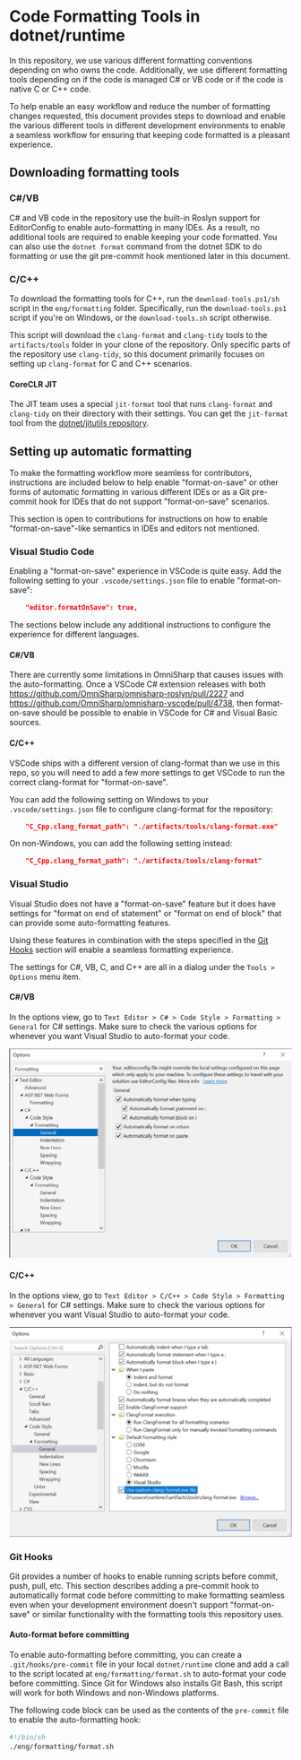 # Code Formatting Tools in dotnet/runtime

In this repository, we use various different formatting conventions depending on who owns the code. Additionally, we use different formatting tools depending on if the code is managed C# or VB code or if the code is native C or C++ code.

To help enable an easy workflow and reduce the number of formatting changes requested, this document provides steps to download and enable the various different tools in different development environments to enable a seamless workflow for ensuring that keeping code formatted is a pleasant experience.

## Downloading formatting tools

### C#/VB

C# and VB code in the repository use the built-in Roslyn support for EditorConfig to enable auto-formatting in many IDEs. As a result, no additional tools are required to enable keeping your code formatted. You can also use the `dotnet format` command from the dotnet SDK to do formatting or use the git pre-commit hook mentioned later in this document.

### C/C++

To download the formatting tools for C++, run the `download-tools.ps1/sh` script in the `eng/formatting` folder. Specifically, run the `download-tools.ps1` script if you're on Windows, or the `download-tools.sh` script otherwise.

This script will download the `clang-format` and `clang-tidy` tools to the `artifacts/tools` folder in your clone of the repository. Only specific parts of the repository use `clang-tidy`, so this document primarily focuses on setting up `clang-format` for C and C++ scenarios.

#### CoreCLR JIT

The JIT team uses a special `jit-format` tool that runs `clang-format` and `clang-tidy` on their directory with their settings. You can get the `jit-format` tool from the [dotnet/jitutils repository](https://github.com/dotnet/jitutils).

## Setting up automatic formatting

To make the formatting workflow more seamless for contributors, instructions are included below to help enable "format-on-save" or other forms of automatic formatting in various different IDEs or as a Git pre-commit hook for IDEs that do not support "format-on-save" scenarios.

This section is open to contributions for instructions on how to enable "format-on-save"-like semantics in IDEs and editors not mentioned.

### Visual Studio Code

Enabling a "format-on-save" experience in VSCode is quite easy. Add the following setting to your `.vscode/settings.json` file to enable "format-on-save":

```json
    "editor.formatOnSave": true,
```

The sections below include any additional instructions to configure the experience for different languages.

#### C#/VB

There are currently some limitations in OmniSharp that causes issues with the auto-formatting. Once a VSCode C# extension releases with both https://github.com/OmniSharp/omnisharp-roslyn/pull/2227 and https://github.com/OmniSharp/omnisharp-vscode/pull/4738, then format-on-save should be possible to enable in VSCode for C# and Visual Basic sources.

#### C/C++

VSCode ships with a different version of clang-format than we use in this repo, so you will need to add a few more settings to get VSCode to run the correct clang-format for "format-on-save".

You can add the following setting on Windows to your `.vscode/settings.json` file to configure clang-format for the repository:

```json
    "C_Cpp.clang_format_path": "./artifacts/tools/clang-format.exe"
```

On non-Windows, you can add the following setting instead:

```json
    "C_Cpp.clang_format_path": "./artifacts/tools/clang-format"
```

### Visual Studio

Visual Studio does not have a "format-on-save" feature but it does have settings for "format on end of statement" or "format on end of block" that can provide some auto-formatting features.

Using these features in combination with the steps specified in the [Git Hooks](#git-hooks) section will enable a seamless formatting experience.

The settings for C#, VB, C, and C++ are all in a dialog under the `Tools > Options` menu item.

#### C#/VB

In the options view, go to `Text Editor > C# > Code Style > Formatting > General` for C# settings. Make sure to check the various options for whenever you want Visual Studio to auto-format your code.

![C# formatting settings in Visual Studio](./vs-csharp-formatting.png)

#### C/C++

In the options view, go to `Text Editor > C/C++ > Code Style > Formatting > General` for C# settings. Make sure to check the various options for whenever you want Visual Studio to auto-format your code.

![C/C++ formatting settings in Visual Studio](./vs-cpp-formatting.png)

### Git Hooks

Git provides a number of hooks to enable running scripts before commit, push, pull, etc. This section describes adding a pre-commit hook to automatically format code before committing to make formatting seamless even when your development environment doesn't support "format-on-save" or similar functionality with the formatting tools this repository uses.

#### Auto-format before committing

To enable auto-formatting before committing, you can create a `.git/hooks/pre-commit` file in your local `dotnet/runtime` clone and add a call to the script located at `eng/formatting/format.sh` to auto-format your code before committing. Since Git for Windows also installs Git Bash, this script will work for both Windows and non-Windows platforms.

The following code block can be used as the contents of the `pre-commit` file to enable the auto-formatting hook:

```sh
#!/bin/sh
./eng/formatting/format.sh

```
